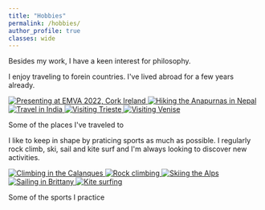 ```yaml
---
title: "Hobbies"
permalink: /hobbies/
author_profile: true
classes: wide
---
```


Besides my work, I have a keen interest for philosophy.


I enjoy traveling to forein countries. I've lived abroad for a few years already.

<div class="gallery-scroll">
  <a href="/images/sports/travels-1.JPG" title="Presenting at EMVA 2022, Cork Ireland" class="image-popup">
    <img class="gallery-img" src="/images/sports/travels-1.JPG" alt="Presenting at EMVA 2022, Cork Ireland">
  </a>
  <a href="/images/sports/travels-2.JPG" title="Hiking the Anapurnas in Nepal" class="image-popup">
    <img class="gallery-img" src="/images/sports/travels-2.JPG" alt="Hiking the Anapurnas in Nepal">
  </a>
  <a href="/images/sports/travels-3.JPG" title="Travel in India" class="image-popup">
    <img class="gallery-img" src="/images/sports/travels-3.JPG" alt="Travel in India">
  </a>
  <a href="/images/sports/travels-4.JPG" title="Visiting Trieste" class="image-popup">
    <img class="gallery-img" src="/images/sports/travels-4.JPG" alt="Visiting Trieste">
  </a>
  <a href="/images/sports/travels-5.JPG" title="Visiting Venise" class="image-popup">
    <img class="gallery-img" src="/images/sports/travels-5.JPG" alt="Visiting Venise">
  </a>
</div>
<p class="gallery-caption">Some of the places I've traveled to</p>

I like to keep in shape by praticing sports as much as possible. I regularly rock climb, ski, sail and kite surf and I'm always looking to discover new activities.

<div class="gallery-scroll">
  <a href="/images/sports/sports-1.JPG" title="Climbing the Calanques" class="image-popup">
    <img class="gallery-img" src="/images/sports/sports-1.JPG" alt="Climbing in the Calanques">
  </a>
  <a href="/images/sports/sports-2.JPG" title="Rock climbing" class="image-popup">
    <img class="gallery-img" src="/images/sports/sports-2.JPG" alt="Rock climbing">
  </a>
  <a href="/images/sports/sports-3.JPG" title="Skiing the Alps" class="image-popup">
    <img class="gallery-img" src="/images/sports/sports-3.JPG" alt="Skiing the Alps">
  </a>
  <a href="/images/sports/sports-4.JPG" title="Sailing in Brittany" class="image-popup">
    <img class="gallery-img" src="/images/sports/sports-4.JPG" alt="Sailing in Brittany">
  </a>
  <a href="/images/sports/sports-5.JPG" title="Kite surfing" class="image-popup">
    <img class="gallery-img" src="/images/sports/sports-5.JPG" alt="Kite surfing">
  </a>
</div>
<p class="gallery-caption">Some of the sports I practice</p>
